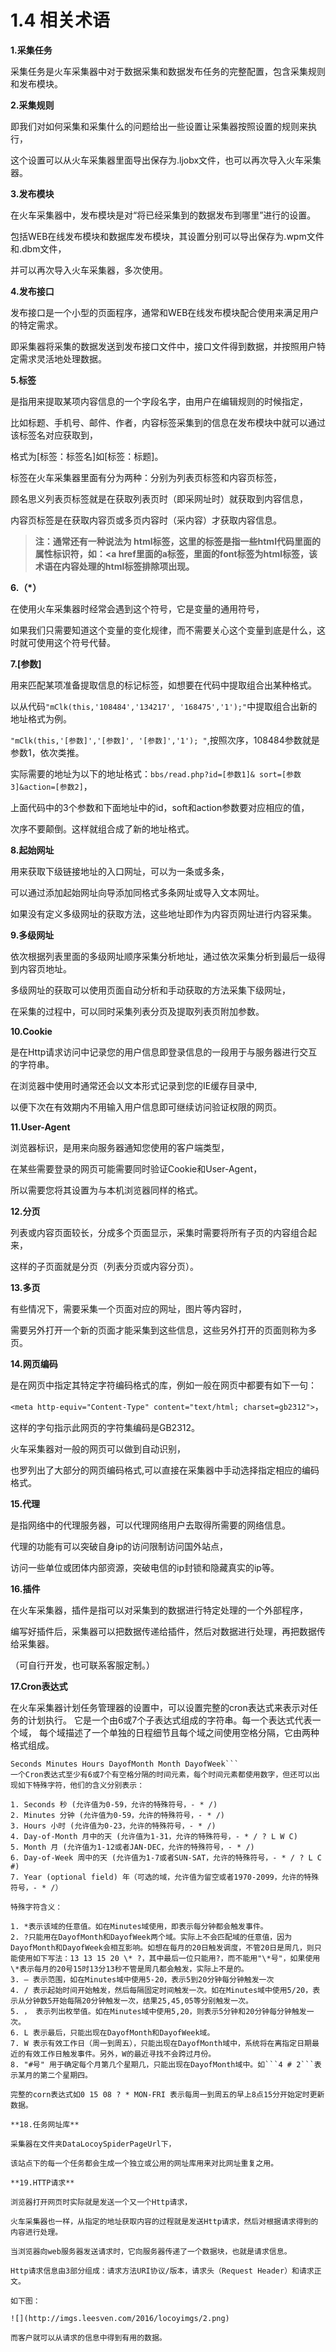 # 1.4 相关术语

**1.采集任务**

采集任务是火车采集器中对于数据采集和数据发布任务的完整配置，包含采集规则和发布模块。

**2.采集规则**

即我们对如何采集和采集什么的问题给出一些设置让采集器按照设置的规则来执行，

这个设置可以从火车采集器里面导出保存为.ljobx文件，也可以再次导入火车采集器。

**3.发布模块**

在火车采集器中，发布模块是对“将已经采集到的数据发布到哪里”进行的设置。

包括WEB在线发布模块和数据库发布模块，其设置分别可以导出保存为.wpm文件和.dbm文件，

并可以再次导入火车采集器，多次使用。

**4.发布接口**

发布接口是一个小型的页面程序，通常和WEB在线发布模块配合使用来满足用户的特定需求。

即采集器将采集的数据发送到发布接口文件中，接口文件得到数据，并按照用户特定需求灵活地处理数据。

**5.标签**

是指用来提取某项内容信息的一个字段名字，由用户在编辑规则的时候指定，

比如标题、手机号、邮件、作者，内容标签采集到的信息在发布模块中就可以通过该标签名对应获取到，

格式为[标签：标签名]如[标签：标题]。

标签在火车采集器里面有分为两种：分别为列表页标签和内容页标签，

顾名思义列表页标签就是在获取列表页时（即采网址时）就获取到内容信息，

内容页标签是在获取内容页或多页内容时（采内容）才获取内容信息。


> **注：通常还有一种说法为 html标签，这里的标签是指一些html代码里面的属性标识符，如：<a href里面的a标签，里面的font标签为html标签，该术语在内容处理的html标签排除项出现。**

**6.（*）**

在使用火车采集器时经常会遇到这个符号，它是变量的通用符号，

如果我们只需要知道这个变量的变化规律，而不需要关心这个变量到底是什么，这时就可使用这个符号代替。

**7.[参数]**

用来匹配某项准备提取信息的标记标签，如想要在代码中提取组合出某种格式。

以从代码```"mClk(this,'108484','134217', '168475','1');"```中提取组合出新的地址格式为例。

```"mClk(this,'[参数]','[参数]', '[参数]','1'); "```,按照次序，108484参数就是参数1，依次类推。

实际需要的地址为以下的地址格式：```bbs/read.php?id=[参数1]& sort=[参数3]&action=[参数2]```，

上面代码中的3个参数和下面地址中的id，soft和action参数要对应相应的值，

次序不要颠倒。这样就组合成了新的地址格式。

**8.起始网址**

用来获取下级链接地址的入口网址，可以为一条或多条，

可以通过添加起始网址向导添加同格式多条网址或导入文本网址。

如果没有定义多级网址的获取方法，这些地址即作为内容页网址进行内容采集。

**9.多级网址**

依次根据列表里面的多级网址顺序采集分析地址，通过依次采集分析到最后一级得到内容页地址。

多级网址的获取可以使用页面自动分析和手动获取的方法采集下级网址，

在采集的过程中，可以同时采集列表分页及提取列表页附加参数。

**10.Cookie**

是在Http请求访问中记录您的用户信息即登录信息的一段用于与服务器进行交互的字符串。

在浏览器中使用时通常还会以文本形式记录到您的IE缓存目录中,

以便下次在有效期内不用输入用户信息即可继续访问验证权限的网页。

**11.User-Agent**

浏览器标识，是用来向服务器通知您使用的客户端类型，

在某些需要登录的网页可能需要同时验证Cookie和User-Agent，

所以需要您将其设置为与本机浏览器同样的格式。

**12.分页**

列表或内容页面较长，分成多个页面显示，采集时需要将所有子页的内容组合起来，

这样的子页面就是分页（列表分页或内容分页）。

**13.多页**

有些情况下，需要采集一个页面对应的网址，图片等内容时，

需要另外打开一个新的页面才能采集到这些信息，这些另外打开的页面则称为多页。

**14.网页编码**

是在网页中指定其特定字符编码格式的库，例如一般在网页中都要有如下一句：

```<meta http-equiv="Content-Type" content="text/html; charset=gb2312">```，

这样的字句指示此网页的字符集编码是GB2312。

火车采集器对一般的网页可以做到自动识别，

也罗列出了大部分的网页编码格式,可以直接在采集器中手动选择指定相应的编码格式。

**15.代理**

是指网络中的代理服务器，可以代理网络用户去取得所需要的网络信息。

代理的功能有可以突破自身ip的访问限制访问国外站点，

访问一些单位或团体内部资源，突破电信的ip封锁和隐藏真实的ip等。

**16.插件**

在火车采集器，插件是指可以对采集到的数据进行特定处理的一个外部程序，

编写好插件后，采集器可以把数据传递给插件，然后对数据进行处理，再把数据传给采集器。

（可自行开发，也可联系客服定制。）

**17.Cron表达式**

在火车采集器计划任务管理器的设置中，可以设置完整的cron表达式来表示对任务的计划执行。
它是一个由6或7个子表达式组成的字符串。每一个表达式代表一个域，
每个域描述了一个单独的日程细节且每个域之间使用空格分隔，它由两种格式组成。
```Seconds Minutes Hours DayofMonth Month DayofWeek Year
Seconds Minutes Hours DayofMonth Month DayofWeek```
一个Cron表达式至少有6或7个有空格分隔的时间元素，每个时间元素都使用数字，但还可以出现如下特殊字符，他们的含义分别表示：

1. Seconds 秒 (允许值为0-59，允许的特殊符号，- * /)
2. Minutes 分钟 (允许值为0-59，允许的特殊符号，- * /)
3. Hours 小时 (允许值为0-23，允许的特殊符号，- * /)
4. Day-of-Month 月中的天 (允许值为1-31，允许的特殊符号，- * / ? L W C)
5. Month 月 (允许值为1-12或者JAN-DEC，允许的特殊符号，- * /)
6. Day-of-Week 周中的天 (允许值为1-7或者SUN-SAT，允许的特殊符号，- * / ? L C #)
7. Year (optional field) 年（可选的域，允许值为留空或者1970-2099，允许的特殊符号，- * /）

特殊字符含义：

1. *表示该域的任意值。如在Minutes域使用，即表示每分钟都会触发事件。
2. ?只能用在DayofMonth和DayofWeek两个域。实际上不会匹配域的任意值，因为DayofMonth和DayofWeek会相互影响。如想在每月的20日触发调度，不管20日是周几，则只能使用如下写法：13 13 15 20 \* ?，其中最后一位只能用?，而不能用"\*号"，如果使用\*表示每月的20号15时13分13秒不管是周几都会触发，实际上不是的。
3. – 表示范围，如在Minutes域中使用5-20，表示5到20分钟每分钟触发一次
4. / 表示起始时间开始触发，然后每隔固定时间触发一次。如在Minutes域中使用5/20，表示从分钟数5开始每隔20分钟触发一次，结果25,45,05等分别触发一次。
5. ， 表示列出枚举值。如在Minutes域中使用5,20，则表示5分钟和20分钟每分钟触发一次。
6. L 表示最后，只能出现在DayofMonth和DayofWeek域。
7. W 表示有效工作日（周一到周五），只能出现在DayofMonth域中，系统将在离指定日期最近的有效工作日触发事件。另外，W的最近寻找不会跨过月份。
8. "#号" 用于确定每个月第几个星期几，只能出现在DayofMonth域中。如```4 # 2```表示某月的第二个星期四。

完整的corn表达式如0 15 08 ? * MON-FRI 表示每周一到周五的早上8点15分开始定时更新数据。

**18.任务网址库**

采集器在文件夹DataLocoySpiderPageUrl下，

该站点下的每一个任务都会生成一个独立或公用的网址库用来对比网址重复之用。

**19.HTTP请求**

浏览器打开网页时实际就是发送一个又一个Http请求，

火车采集器也一样，从指定的地址获取内容的过程就是发送Http请求，然后对根据请求得到的内容进行处理。

当浏览器向web服务器发送请求时，它向服务器传递了一个数据块，也就是请求信息。

Http请求信息由3部分组成：请求方法URI协议/版本，请求头（Request Header）和请求正文。

如下图：

![](http://imgs.leesven.com/2016/locoyimgs/2.png)

而客户就可以从请求的信息中得到有用的数据。